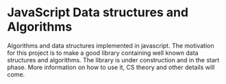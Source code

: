 # JavaScript Data structures and Algorithms
  Algorithms and data structures implemented in javascript. The motivation for this project is to make a good library containing well known data structures
  and algorithms. The library is under construction and in the start phase. More information on how to use it, CS theory and other details will come.
